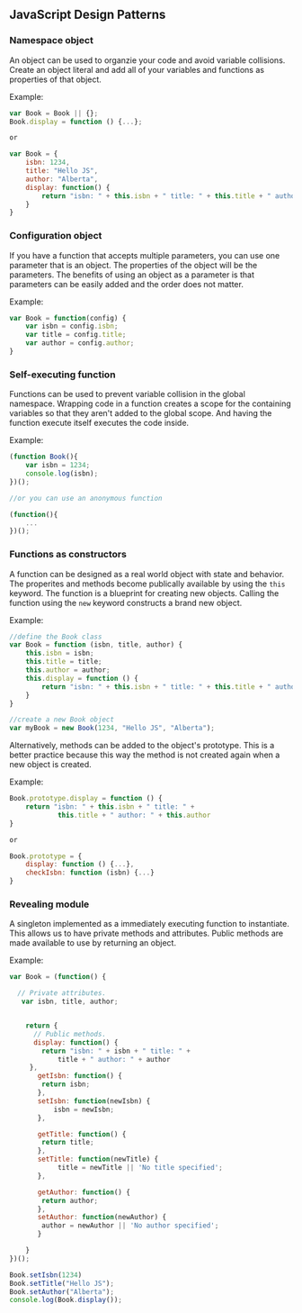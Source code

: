 ## JavaScript Design Patterns

### Namespace object
An object can be used to organzie your code and avoid variable 
collisions. Create an object literal and add all of your variables and functions as properties of that object.  

Example:   

```js
var Book = Book || {};
Book.display = function () {...};

or 

var Book = {
	isbn: 1234,
	title: "Hello JS",
	author: "Alberta",
	display: function() {
		return "isbn: " + this.isbn + " title: " + this.title + " author: " + this.author
	}
}
```

### Configuration object
If you have a function that accepts multiple parameters, you can
use one parameter that is an object.  The properties of the object
will be the parameters.  The benefits of using an object as a 
parameter is that parameters can be easily added and the order does
not matter.  

Example: 

```js
var Book = function(config) {
	var isbn = config.isbn;
	var title = config.title;
	var author = config.author;
}
```

### Self-executing function
Functions can be used to prevent variable collision in the global namespace. Wrapping code in a function creates a scope for the containing variables so that they aren't added to the global scope.
And having the function execute itself executes the code inside.  

Example:

```js
(function Book(){
 	var isbn = 1234;
 	console.log(isbn); 
})();

//or you can use an anonymous function

(function(){
 	...
})();
```

### Functions as constructors
A function can be designed as a real world object with state and 
behavior. The properites and methods become publically available by
using the `this` keyword. The function is a blueprint for creating new objects. Calling the function using the `new` keyword
constructs a brand new object.

Example: 

```js
//define the Book class
var Book = function (isbn, title, author) {
	this.isbn = isbn;
	this.title = title;
	this.author = author;
	this.display = function () {
		return "isbn: " + this.isbn + " title: " + this.title + " author: " + this.author
	}
}

//create a new Book object
var myBook = new Book(1234, "Hello JS", "Alberta");
```

Alternatively, methods can be added to the object's prototype.
This is a better practice because this way the method is not
created again when a new object is created.  

Example:

```js
Book.prototype.display = function () {
	return "isbn: " + this.isbn + " title: " +
            this.title + " author: " + this.author
} 

or

Book.prototype = {
	display: function () {...},
	checkIsbn: function (isbn) {...}
}
```

### Revealing module
A singleton implemented as a immediately executing function to 
instantiate. This allows us to have private methods
and attributes. Public methods are made available to use by
returning an object.  

Example: 

```js
var Book = (function() { 

  // Private attributes.
   var isbn, title, author;


	return {
	  // Public methods.
	  display: function() {
	   	return "isbn: " + isbn + " title: " +
            title + " author: " + author
     },
	   getIsbn: function() {
	   	return isbn;
	   },
	   setIsbn: function(newIsbn) {
		   isbn = newIsbn;
	   },

	   getTitle: function() {
	   	return title;
	   },
	   setTitle: function(newTitle) {
			title = newTitle || 'No title specified';
	   },

	   getAuthor: function() {
	   	return author;
	   },
	   setAuthor: function(newAuthor) {
	   	author = newAuthor || 'No author specified';
	   }

	}
})();

Book.setIsbn(1234)
Book.setTitle("Hello JS");
Book.setAuthor("Alberta");
console.log(Book.display());
```


